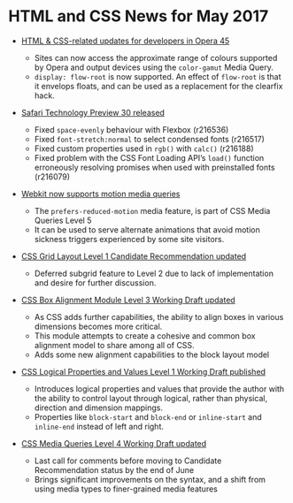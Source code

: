 # HTML and CSS News for May 2017

- [HTML & CSS-related updates for developers in Opera 45](https://dev.opera.com/blog/opera-45/)
    + Sites can now access the approximate range of colours supported by Opera and output devices using the `color-gamut` Media Query.
    + `display: flow-root` is now supported. An effect of `flow-root` is that it envelops floats, and can be used as a replacement for the clearfix hack.

- [Safari Technology Preview 30 released](https://developer.apple.com/safari/technology-preview/release-notes/)
    + Fixed `space-evenly` behaviour with Flexbox (r216536)
    + Fixed `font-stretch:normal` to select condensed fonts (r216517)
    + Fixed custom properties used in `rgb()` with `calc()` (r216188)
    + Fixed problem with the CSS Font Loading API’s `load()` function erroneously resolving promises when used with preinstalled fonts (r216079)

- [Webkit now supports motion media queries](https://webkit.org/blog/7551/responsive-design-for-motion/)
    + The `prefers-reduced-motion` media feature, is part of CSS Media Queries Level 5
    + It can be used to serve alternate animations that avoid motion sickness triggers experienced by some site visitors.

- [CSS Grid Layout Level 1 Candidate Recommendation updated](https://www.w3.org/TR/2017/CR-css-grid-1-20170509/#changes)
    + Deferred subgrid feature to Level 2 due to lack of implementation and desire for further discussion.

- [CSS Box Alignment Module Level 3 Working Draft updated](https://www.w3.org/TR/2017/WD-css-align-3-20170515/#changes)
    + As CSS adds further capabilities, the ability to align boxes in various dimensions becomes more critical.
    + This module attempts to create a cohesive and common box alignment model to share among all of CSS.
    + Adds some new alignment capabilities to the block layout model

- [CSS Logical Properties and Values Level 1 Working Draft published](https://www.w3.org/TR/2017/WD-css-logical-1-20170518/)
    + Introduces logical properties and values that provide the author with the ability to control layout through logical, rather than physical, direction and dimension mappings.
    + Properties like `block-start` and `block-end` or `inline-start` and `inline-end` instead of left and right. 

- [CSS Media Queries Level 4 Working Draft updated](https://www.w3.org/TR/2017/WD-mediaqueries-4-20170519/#changes-2012)
    + Last call for comments before moving to Candidate Recommendation status by the end of June
    + Brings significant improvements on the syntax, and a shift from using media types to finer-grained media features

